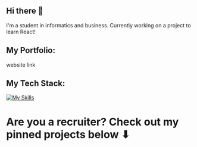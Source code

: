 ## Hi there 👋
I'm a student in informatics and business. Currently working on a project to learn React!

## My Portfolio:
website link

## My Tech Stack: 
[![My Skills](https://skillicons.dev/icons?i=js,html,css,py,java,vite,vscode,figma,androidstudio,obsidian)](https://skillicons.dev)

# Are you a recruiter? Check out my pinned projects below ⬇
